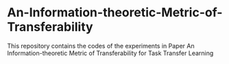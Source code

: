 # An-Information-theoretic-Metric-of-Transferability
This repository contains the codes of the experiments in Paper An Information-theoretic Metric of Transferability for Task Transfer Learning
